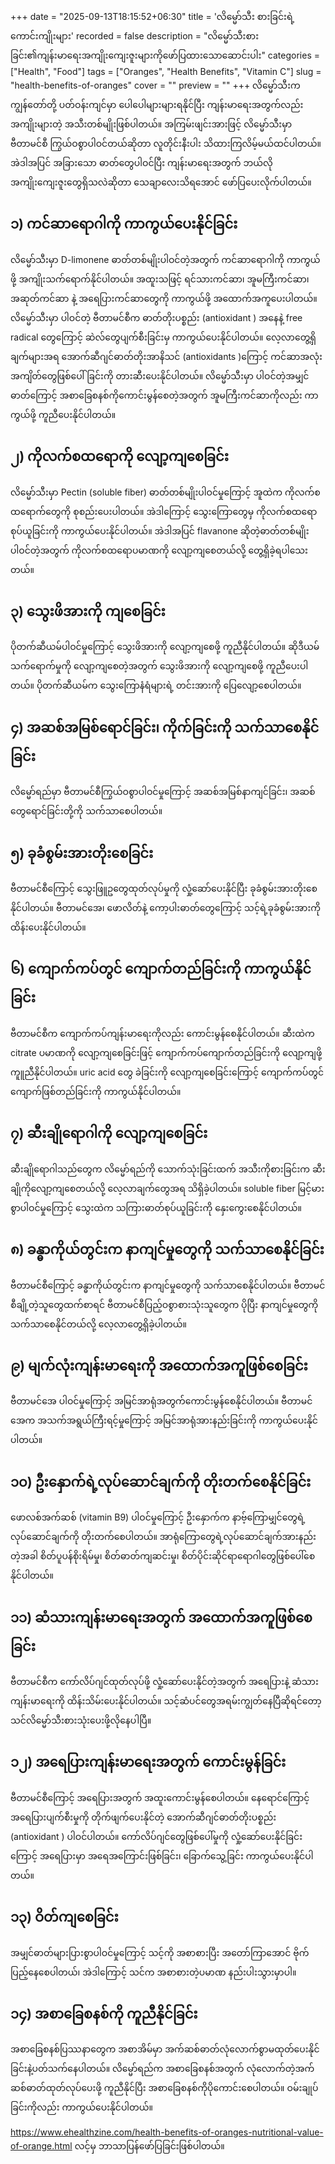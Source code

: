 +++
date = "2025-09-13T18:15:52+06:30"
title = 'လိမ္မော်သီး စားခြင်းရဲ့ကောင်းကျိုးများ'
recorded = false
description = "လိမ္မော်သီးစားခြင်း၏ကျန်းမာရေးအကျိုးကျေးဇူးများကိုဖော်ပြထားသောဆောင်းပါး"
categories = ["Health", "Food"]
tags = ["Oranges", "Health Benefits", "Vitamin C"]
slug = "health-benefits-of-oranges"
cover = ""
preview = ""
+++
လိမ္မော်သီးက ကျွန်တော်တို့ ပတ်ဝန်းကျင်မှာ ပေါပေါများများရနိုင်ပြီး ကျန်းမာရေးအတွက်လည်း အကျိုးများတဲ့ အသီးတစ်မျိုးဖြစ်ပါတယ်။ အကြမ်းဖျင်းအားဖြင့် လိမ္မော်သီးမှာ ဗီတာမင်စီ ကြွယ်ဝစွာပါဝင်တယ်ဆိုတာ လူတိုင်းနီးပါး သိထားကြလိမ့်မယ်ထင်ပါတယ်။ အဲဒါအပြင် အခြားသော ဓာတ်တွေပါဝင်ပြီး ကျန်းမာရေးအတွက် ဘယ်လိုအကျိုးကျေးဇူးတွေရှိသလဲဆိုတာ သေချာလေးသိရအောင် ဖော်ပြပေးလိုက်ပါတယ်။

## ၁) ကင်ဆာရောဂါကို ကာကွယ်ပေးနိုင်ခြင်း
လိမ္မော်သီးမှာ D-limonene ဓာတ်တစ်မျိုးပါဝင်တဲ့အတွက် ကင်ဆာရောဂါကို ကာကွယ်ဖို့ အကျိုးသက်ရောက်နိုင်ပါတယ်။ အထူးသဖြင့် ရင်သားကင်ဆာ၊ အူမကြီးကင်ဆာ၊ အဆုတ်ကင်ဆာ နဲ့ အရေပြားကင်ဆာတွေကို ကာကွယ်ဖို့ အထောက်အကူပေးပါတယ်။ လိမ္မော်သီးမှာ ပါဝင်တဲ့ ဗီတာမင်စီက ဓာတ်တိုးပစ္စည်း (antioxidant ) အနေနဲ့ free radical တွေကြောင့် ဆဲလ်တွေပျက်စီးခြင်းမှ ကာကွယ်ပေးနိုင်ပါတယ်။
လေ့လာတွေ့ရှိချက်များအရ အောက်ဆီဂျင်ဓာတ်တိုးအာနိသင် (antioxidants )ကြောင့် ကင်ဆာအလုံးအကျိတ်တွေဖြစ်ပေါ်ခြင်းကို တားဆီးပေးနိုင်ပါတယ်။
လိမ္မော်သီးမှာ ပါဝင်တဲ့အမျှင်ဓာတ်ကြောင့် အစာခြေစနစ်ကိုကောင်းမွန်စေတဲ့အတွက် အူမကြီးကင်ဆာကိုလည်း ကာကွယ်ဖို့ ကူညီပေးနိုင်ပါတယ်။

## ၂) ကိုလက်စထရောကို လျော့ကျစေခြင်း
လိမ္မော်သီးမှာ Pectin (soluble fiber) ဓာတ်တစ်မျိုးပါဝင်မှုကြောင့် အူထဲက ကိုလက်စထရောက်တွေကို စုစည်းပေးပါတယ်။ အဲဒါကြောင့် သွေးကြောတွေမှ ကိုလက်စထရောစုပ်ယူခြင်းကို ကာကွယ်ပေးနိုင်ပါတယ်။
အဲဒါအပြင် flavanone ဆိုတဲ့ဓာတ်တစ်မျိုးပါဝင်တဲ့အတွက် ကိုလက်စထရောပမာဏကို လျော့ကျစေတယ်လို့ တွေ့ရှိခဲ့ရပါသေးတယ်။

## ၃) သွေးဖိအားကို ကျစေခြင်း
ပိုတက်ဆီယမ်ပါဝင်မှုကြောင့် သွေးဖိအားကို လျော့ကျစေဖို့ ကူညီနိုင်ပါတယ်။ ဆိုဒီယမ်သက်ရောက်မှုကို လျော့ကျစေတဲ့အတွက် သွေးဖိအားကို လျော့ကျစေဖို့ ကူညီပေးပါတယ်။ ပိုတက်ဆီယမ်က သွေးကြောနံရံများရဲ့ တင်းအားကို ပြေလျော့စေပါတယ်။

## ၄) အဆစ်အမြစ်ရောင်ခြင်း၊ ကိုက်ခြင်းကို သက်သာစေနိုင်ခြင်း
လိမ္မော်ရည်မှာ ဗီတာမင်စီကြွယ်ဝစွာပါဝင်မှုကြောင့် အဆစ်အမြစ်နာကျင်ခြင်း၊ အဆစ်တွေရောင်ခြင်းတို့ကို သက်သာစေပါတယ်။

## ၅) ခုခံစွမ်းအားတိုးစေခြင်း
ဗီတာမင်စီကြောင့် သွေးဖြူဥတွေထုတ်လုပ်မှုကို လှုံ့ဆော်ပေးနိုင်ပြီး ခုခံစွမ်းအားတိုးစေနိုင်ပါတယ်။ ဗီတာမင်အေ၊ ဖောလိတ်နဲ့ ကော့ပါးဓာတ်တွေကြောင့် သင့်ရဲ့ခုခံစွမ်းအားကိုထိန်းပေးနိုင်ပါတယ်။

## ၆) ကျောက်ကပ်တွင် ကျောက်တည်ခြင်းကို ကာကွယ်နိုင်ခြင်း
ဗီတာမင်စီက ကျောက်ကပ်ကျန်းမာရေးကိုလည်း ကောင်းမွန်စေနိုင်ပါတယ်။ ဆီးထဲက citrate ပမာဏကို လျော့ကျစေခြင်းဖြင့် ကျောက်ကပ်ကျောက်တည်ခြင်းကို လျော့ကျဖို့ကူူညီနိုင်ပါတယ်။ uric acid တွေ ခဲခြင်းကို လျော့ကျစေခြင်းကြောင့် ကျောက်ကပ်တွင် ကျောက်ဖြစ်တည်ခြင်းကို ကာကွယ်နိုင်ပါတယ်။

## ၇) ဆီးချိုရောဂါကို လျော့ကျစေခြင်း
ဆီးချိုရောဂါသည်တွေက လိမ္မော်ရည်ကို သောက်သုံးခြင်းထက် အသီးကိုစားခြင်းက ဆီးချိုကိုလျော့ကျစေတယ်လို့ လေ့လာချက်တွေအရ သိရှိခဲ့ပါတယ်။ soluble fiber မြင့်မားစွာပါဝင်မှုကြောင့် သွေးထဲက သကြားဓာတ်စုပ်ယူခြင်းကို နှေးကွေးစေနိုင်ပါတယ်။

## ၈) ခန္ဓာကိုယ်တွင်းက နာကျင်မှုတွေကို သက်သာစေနိုင်ခြင်း
ဗီတာမင်စီကြောင့် ခန္ဓာကိုယ်တွင်းက နာကျင်မှုတွေကို သက်သာစေနိုင်ပါတယ်။ ဗီတာမင်စီချို့တဲ့သူတွေထက်စာရင် ဗီတာမင်စီပြည့်ဝစွာစားသုံးသူတွေက ပိုပြီး နာကျင်မှုတွေကို သက်သာစေနိုင်တယ်လို့ လေ့လာတွေ့ရှိခဲ့ပါတယ်။

## ၉) မျက်လုံးကျန်းမာရေးကို အထောက်အကူဖြစ်စေခြင်း
ဗီတာမင်အေ ပါဝင်မှုကြောင့် အမြင်အာရုံအတွက်ကောင်းမွန်စေနိုင်ပါတယ်။ ဗီတာမင်အေက အသက်အရွယ်ကြီးရင့်မှုကြောင့် အမြင်အာရုံအားနည်းခြင်းကို ကာကွယ်ပေးနိုင်ပါတယ်။

## ၁၀) ဦးနှောက်ရဲ့လုပ်ဆောင်ချက်ကို တိုးတက်စေနိုင်ခြင်း
ဖောလစ်အက်ဆစ် (vitamin B9) ပါဝင်မှုကြောင့် ဦးနှောက်က နာဗ့်ကြောမျှင်တွေရဲ့လုပ်ဆောင်ချက်ကို တိုးတက်စေပါတယ်။ အာရုံကြောတွေရဲ့လုပ်ဆောင်ချက်အားနည်းတဲ့အခါ စိတ်ပူပန်စိုးရိမ်မှု၊ စိတ်ဓာတ်ကျဆင်းမှု၊ စိတ်ပိုင်းဆိုင်ရာရောဂါတွေဖြစ်ပေါ်စေနိုင်ပါတယ်။

## ၁၁) ဆံသားကျန်းမာရေးအတွက် အထောက်အကူဖြစ်စေခြင်း
ဗီတာမင်စီက ကော်လိပ်ဂျင်ထုတ်လုပ်ဖို့ လှုံ့ဆော်ပေးနိုင်တဲ့အတွက် အရေပြားနဲ့ ဆံသားကျန်းမာရေးကို ထိန်းသိမ်းပေးနိုင်ပါတယ်။ သင့်ဆံပင်တွေအရမ်းကျွတ်နေပြီဆိုရင်တော့ သင်လိမ္မော်သီးစားသုံးပေးဖို့လိုနေပါပြီ။

## ၁၂) အရေပြားကျန်းမာရေးအတွက် ကောင်းမွန်ခြင်း
ဗီတာမင်စီကြောင့် အရေပြားအတွက် အထူးကောင်းမွန်စေပါတယ်။ နေရောင်ကြောင့် အရေပြားပျက်စီးမှုကို တိုက်ဖျက်ပေးနိုင်တဲ့ အောက်ဆီဂျင်ဓာတ်တိုးပစ္စည်း (antioxidant ) ပါဝင်ပါတယ်။ ကော်လိပ်ဂျင်တွေဖြစ်ပေါ်မှုကို လှုံ့ဆော်ပေးနိုင်ခြင်းကြောင့် အရေပြားမှာ အရေအကြောင်းဖြစ်ခြင်း၊ ခြောက်သွေ့ခြင်း ကာကွယ်ပေးနိုင်ပါတယ်။

## ၁၃) ဝိတ်ကျစေခြင်း
အမျှင်ဓာတ်များပြားစွာပါဝင်မှုကြောင့် သင့်ကို အစာစားပြီး အတော်ကြာအောင် ဗိုက်ပြည့်နေစေပါတယ်၊ အဲဒါကြောင့် သင်က အစာစားတဲ့ပမာဏ နည်းပါးသွားမှာပါ။

## ၁၄) အစာခြေစနစ်ကို ကူညီနိုင်ခြင်း
အစာခြေစနစ်ပြဿနာတွေက အစာအိမ်မှာ အက်ဆစ်ဓာတ်လုံလောက်စွာမထုတ်ပေးနိုင်ခြင်းနဲ့ပတ်သက်နေပါတယ်။ လိမ္မော်ရည်က အစာခြေစနစ်အတွက် လုံလောက်တဲ့အက်ဆစ်ဓာတ်ထုတ်လုပ်ပေးဖို့ ကူညီနိုင်ပြီး အစာခြေစနစ်ကိုပိုကောင်းစေပါတယ်။ ဝမ်းချုပ်ခြင်းကိုလည်း ကာကွယ်ပေးနိုင်ပါတယ်။

https://www.ehealthzine.com/health-benefits-of-oranges-nutritional-value-of-orange.html
လင့်မှ ဘာသာပြန်ဖော်ပြခြင်းဖြစ်ပါတယ်။ 